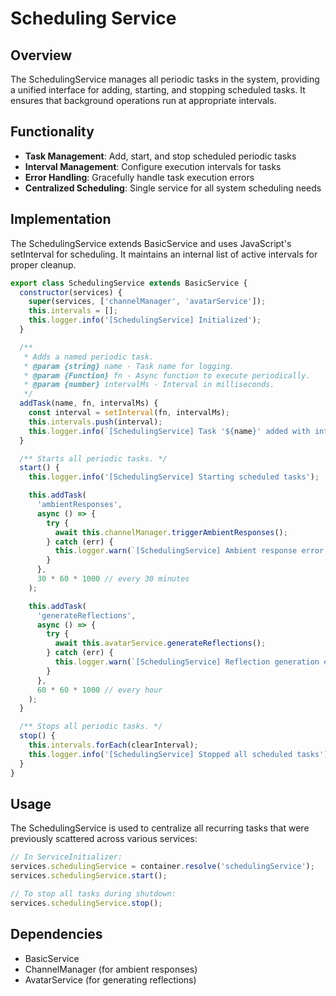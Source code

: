 # Scheduling Service

## Overview
The SchedulingService manages all periodic tasks in the system, providing a unified interface for adding, starting, and stopping scheduled tasks. It ensures that background operations run at appropriate intervals.

## Functionality
- **Task Management**: Add, start, and stop scheduled periodic tasks
- **Interval Management**: Configure execution intervals for tasks
- **Error Handling**: Gracefully handle task execution errors
- **Centralized Scheduling**: Single service for all system scheduling needs

## Implementation
The SchedulingService extends BasicService and uses JavaScript's setInterval for scheduling. It maintains an internal list of active intervals for proper cleanup.

```javascript
export class SchedulingService extends BasicService {
  constructor(services) {
    super(services, ['channelManager', 'avatarService']);
    this.intervals = [];
    this.logger.info('[SchedulingService] Initialized');
  }

  /**
   * Adds a named periodic task.
   * @param {string} name - Task name for logging.
   * @param {Function} fn - Async function to execute periodically.
   * @param {number} intervalMs - Interval in milliseconds.
   */
  addTask(name, fn, intervalMs) {
    const interval = setInterval(fn, intervalMs);
    this.intervals.push(interval);
    this.logger.info(`[SchedulingService] Task '${name}' added with interval ${intervalMs}ms`);
  }

  /** Starts all periodic tasks. */
  start() {
    this.logger.info('[SchedulingService] Starting scheduled tasks');

    this.addTask(
      'ambientResponses',
      async () => {
        try {
          await this.channelManager.triggerAmbientResponses();
        } catch (err) {
          this.logger.warn(`[SchedulingService] Ambient response error: ${err.message}`);
        }
      },
      30 * 60 * 1000 // every 30 minutes
    );

    this.addTask(
      'generateReflections',
      async () => {
        try {
          await this.avatarService.generateReflections();
        } catch (err) {
          this.logger.warn(`[SchedulingService] Reflection generation error: ${err.message}`);
        }
      },
      60 * 60 * 1000 // every hour
    );
  }

  /** Stops all periodic tasks. */
  stop() {
    this.intervals.forEach(clearInterval);
    this.logger.info('[SchedulingService] Stopped all scheduled tasks');
  }
}
```

## Usage
The SchedulingService is used to centralize all recurring tasks that were previously scattered across various services:

```javascript
// In ServiceInitializer:
services.schedulingService = container.resolve('schedulingService');
services.schedulingService.start();

// To stop all tasks during shutdown:
services.schedulingService.stop();
```

## Dependencies
- BasicService
- ChannelManager (for ambient responses)
- AvatarService (for generating reflections)